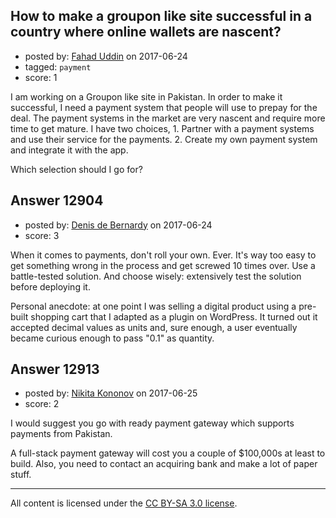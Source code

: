 ## How to make a groupon like site successful in a country where online wallets are nascent?

- posted by: [Fahad Uddin](https://stackexchange.com/users/160083/fahad-uddin) on 2017-06-24
- tagged: `payment`
- score: 1

<p>I am working on a Groupon like site in Pakistan. In order to make it successful, I need a payment system that people will use to prepay for the deal. The payment systems in the market are very nascent and require more time to get mature. I have two choices,
1. Partner with a payment systems and use their service for the payments.
2. Create my own payment system and integrate it with the app.</p>

<p>Which selection should I go for?</p>



## Answer 12904

- posted by: [Denis de Bernardy](https://stackexchange.com/users/182468/denis-de-bernardy) on 2017-06-24
- score: 3

<p>When it comes to payments, don't roll your own. Ever. It's way too easy to get something wrong in the process and get screwed 10 times over. Use a battle-tested solution. And choose wisely: extensively test the solution before deploying it.</p>

<p>Personal anecdote: at one point I was selling a digital product using a pre-built shopping cart that I adapted as a plugin on WordPress. It turned out it accepted decimal values as units and, sure enough, a user eventually became curious enough to pass "0.1" as quantity.</p>



## Answer 12913

- posted by: [Nikita Kononov](https://stackexchange.com/users/7861393/nikita-kononov) on 2017-06-25
- score: 2

<p>I would suggest you go with ready payment gateway which supports payments from Pakistan. </p>

<p>A full-stack payment gateway will cost you a couple of $100,000s at least to build. Also, you need to contact an acquiring bank and make a lot of paper stuff. </p>




---

All content is licensed under the [CC BY-SA 3.0 license](https://creativecommons.org/licenses/by-sa/3.0/).
